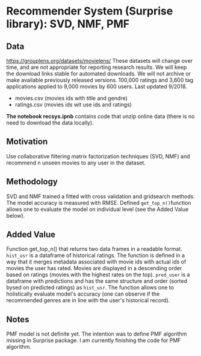 # Recommender System (Surprise library): SVD, NMF, PMF

## Data
https://grouplens.org/datasets/movielens/
These datasets will change over time, and are not appropriate for reporting research results. We will keep the download links stable for automated downloads. We will not archive or make available previously released versions.
100,000 ratings and 3,600 tag applications applied to 9,000 movies by 600 users. Last updated 9/2018.
- movies.csv  (movies ids with title and gendre)
- ratings.csv (movies ids wit use ids and ratings)

**The notebook recsys.ipnb** contains code that unzip online data (there is no need to download the data locally).

## Motivation
Use collaborative filtering matrix factorization techniques (SVD, NMF) and recommend n unseen movies to any user in the dataset.

## Methodology
SVD and NMF trained a fitted with cross validation and gridsearch methods. The model accuracy is measured with RMSE. 
Defined `get_top_n()`function allows one to evaluate the model on individual level (see the Added Value below).

## Added Value
Function get_top_n() that returns two data frames in a readable format. `hist_usr` is a dataframe of historical ratings. The function is defined in a way that it merges metadata associated with movie ids with actual ids of movies the user has rated. Movies are displayed in a descending order based on ratings (movies with the highest rates on the top). 
`pred_user` is a dataframe with predictions and has the same structure and order (sorted bysed on predicted ratings) as `hist_usr`.
The function allows one to holistically evaluate model's accuracy (one can observe if the recommended genres are in line with the user's historical record).

## Notes
PMF model is not definite yet. The intention was to define PMF algorithm missing in Surprise package. I am currently finishing the code for PMF algorithm.
